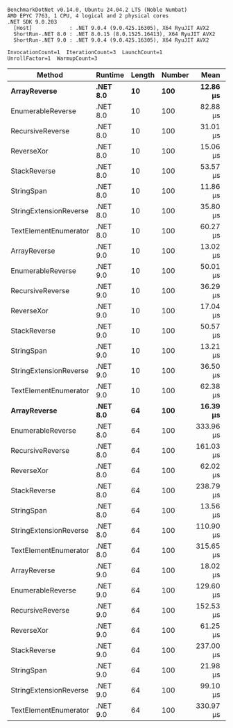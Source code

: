 ```

BenchmarkDotNet v0.14.0, Ubuntu 24.04.2 LTS (Noble Numbat)
AMD EPYC 7763, 1 CPU, 4 logical and 2 physical cores
.NET SDK 9.0.203
  [Host]            : .NET 9.0.4 (9.0.425.16305), X64 RyuJIT AVX2
  ShortRun-.NET 8.0 : .NET 8.0.15 (8.0.1525.16413), X64 RyuJIT AVX2
  ShortRun-.NET 9.0 : .NET 9.0.4 (9.0.425.16305), X64 RyuJIT AVX2

InvocationCount=1  IterationCount=3  LaunchCount=1  
UnrollFactor=1  WarmupCount=3  

```
| Method                 | Runtime  | Length | Number | Mean      | Error     | StdDev    | Median     | Min        | Max       | Allocated |
|----------------------- |--------- |------- |------- |----------:|----------:|----------:|-----------:|-----------:|----------:|----------:|
| **ArrayReverse**           | **.NET 8.0** | **10**     | **100**    |  **12.86 μs** | **133.94 μs** |  **7.342 μs** |  **10.791 μs** |   **6.783 μs** |  **21.02 μs** |  **10.09 KB** |
| EnumerableReverse      | .NET 8.0 | 10     | 100    |  82.88 μs | 191.85 μs | 10.516 μs |  81.734 μs |  72.977 μs |  93.92 μs |  25.72 KB |
| RecursiveReverse       | .NET 8.0 | 10     | 100    |  31.01 μs | 241.06 μs | 13.213 μs |  25.717 μs |  21.259 μs |  46.05 μs |  33.53 KB |
| ReverseXor             | .NET 8.0 | 10     | 100    |  15.06 μs | 162.33 μs |  8.898 μs |  10.028 μs |   9.827 μs |  25.34 μs |  10.09 KB |
| StackReverse           | .NET 8.0 | 10     | 100    |  53.57 μs | 256.17 μs | 14.042 μs |  45.545 μs |  45.374 μs |  69.78 μs |  31.19 KB |
| StringSpan             | .NET 8.0 | 10     | 100    |  11.86 μs | 158.58 μs |  8.692 μs |   7.113 μs |   6.572 μs |  21.89 μs |   5.41 KB |
| StringExtensionReverse | .NET 8.0 | 10     | 100    |  35.80 μs | 267.15 μs | 14.643 μs |  27.616 μs |  27.076 μs |  52.70 μs |  28.84 KB |
| TextElementEnumerator  | .NET 8.0 | 10     | 100    |  60.27 μs |  83.62 μs |  4.584 μs |  60.297 μs |  55.669 μs |  64.84 μs |  10.09 KB |
| ArrayReverse           | .NET 9.0 | 10     | 100    |  13.02 μs | 146.16 μs |  8.012 μs |  11.010 μs |   6.211 μs |  21.85 μs |  10.09 KB |
| EnumerableReverse      | .NET 9.0 | 10     | 100    |  50.01 μs | 185.96 μs | 10.193 μs |  55.764 μs |  38.241 μs |  56.02 μs |  17.91 KB |
| RecursiveReverse       | .NET 9.0 | 10     | 100    |  36.29 μs | 200.02 μs | 10.964 μs |  35.998 μs |  25.468 μs |  47.39 μs |  33.53 KB |
| ReverseXor             | .NET 9.0 | 10     | 100    |  17.04 μs | 164.58 μs |  9.021 μs |  14.487 μs |   9.569 μs |  27.06 μs |  10.09 KB |
| StackReverse           | .NET 9.0 | 10     | 100    |  50.57 μs | 303.21 μs | 16.620 μs |  41.579 μs |  40.387 μs |  69.75 μs |  31.19 KB |
| StringSpan             | .NET 9.0 | 10     | 100    |  13.21 μs | 215.34 μs | 11.803 μs |   6.493 μs |   6.302 μs |  26.84 μs |   5.41 KB |
| StringExtensionReverse | .NET 9.0 | 10     | 100    |  36.50 μs | 122.92 μs |  6.738 μs |  33.207 μs |  32.035 μs |  44.25 μs |  17.91 KB |
| TextElementEnumerator  | .NET 9.0 | 10     | 100    |  62.38 μs | 188.02 μs | 10.306 μs |  59.382 μs |  53.901 μs |  73.85 μs |  10.09 KB |
| **ArrayReverse**           | **.NET 8.0** | **64**     | **100**    |  **16.39 μs** | **258.55 μs** | **14.172 μs** |   **8.326 μs** |   **8.086 μs** |  **32.75 μs** |  **30.41 KB** |
| EnumerableReverse      | .NET 8.0 | 64     | 100    | 333.96 μs | 112.37 μs |  6.159 μs | 331.919 μs | 329.075 μs | 340.88 μs |  59.31 KB |
| RecursiveReverse       | .NET 8.0 | 64     | 100    | 161.03 μs | 213.82 μs | 11.720 μs | 156.002 μs | 152.666 μs | 174.43 μs | 560.88 KB |
| ReverseXor             | .NET 8.0 | 64     | 100    |  62.02 μs | 234.68 μs | 12.864 μs |  59.440 μs |  50.634 μs |  75.97 μs |  30.41 KB |
| StackReverse           | .NET 8.0 | 64     | 100    | 238.79 μs | 547.61 μs | 30.016 μs | 235.210 μs | 210.723 μs | 270.44 μs |  88.22 KB |
| StringSpan             | .NET 8.0 | 64     | 100    |  13.56 μs | 194.72 μs | 10.673 μs |   7.643 μs |   7.152 μs |  25.88 μs |  15.56 KB |
| StringExtensionReverse | .NET 8.0 | 64     | 100    | 110.90 μs | 429.45 μs | 23.539 μs | 104.626 μs |  91.139 μs | 136.94 μs |  68.69 KB |
| TextElementEnumerator  | .NET 8.0 | 64     | 100    | 315.65 μs | 347.99 μs | 19.075 μs | 317.314 μs | 295.804 μs | 333.85 μs |  20.25 KB |
| ArrayReverse           | .NET 9.0 | 64     | 100    |  18.02 μs | 262.12 μs | 14.368 μs |  11.703 μs |   7.895 μs |  34.47 μs |  30.41 KB |
| EnumerableReverse      | .NET 9.0 | 64     | 100    | 129.60 μs | 264.79 μs | 14.514 μs | 121.677 μs | 120.775 μs | 146.35 μs |  38.22 KB |
| RecursiveReverse       | .NET 9.0 | 64     | 100    | 152.53 μs | 275.21 μs | 15.085 μs | 145.371 μs | 142.366 μs | 169.87 μs | 560.88 KB |
| ReverseXor             | .NET 9.0 | 64     | 100    |  61.25 μs | 212.90 μs | 11.670 μs |  59.697 μs |  50.440 μs |  73.62 μs |  30.41 KB |
| StackReverse           | .NET 9.0 | 64     | 100    | 237.00 μs | 687.71 μs | 37.695 μs | 227.486 μs | 204.973 μs | 278.54 μs |  88.22 KB |
| StringSpan             | .NET 9.0 | 64     | 100    |  21.98 μs | 241.75 μs | 13.251 μs |  27.843 μs |   6.803 μs |  31.28 μs |  15.56 KB |
| StringExtensionReverse | .NET 9.0 | 64     | 100    |  99.10 μs | 475.89 μs | 26.085 μs | 112.911 μs |  69.018 μs | 115.39 μs |  38.22 KB |
| TextElementEnumerator  | .NET 9.0 | 64     | 100    | 330.97 μs | 115.77 μs |  6.346 μs | 332.292 μs | 324.066 μs | 336.55 μs |  19.97 KB |
